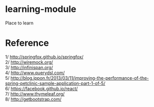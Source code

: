 # learning-module
Place to learn



# Reference
1/ http://springfox.github.io/springfox/ <br>
2/ http://wiremock.org/ <br>
3/ http://infinispan.org/ <br>
4/ http://www.querydsl.com/ <br>
5/ http://blog.ippon.fr/2013/03/11/improving-the-performance-of-the-spring-petclinic-sample-application-part-1-of-5/ <br>
6/ https://facebook.github.io/react/ <br>
7/ http://www.thymeleaf.org/ <br>
8/ http://getbootstrap.com/ <br>
